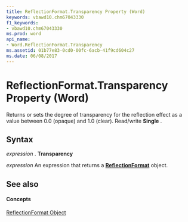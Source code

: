 ```yaml
---
title: ReflectionFormat.Transparency Property (Word)
keywords: vbawd10.chm67043330
f1_keywords:
- vbawd10.chm67043330
ms.prod: word
api_name:
- Word.ReflectionFormat.Transparency
ms.assetid: 01b77e83-0cd0-00fc-6acb-41f9cd604c27
ms.date: 06/08/2017
---
```



# ReflectionFormat.Transparency Property (Word)

Returns or sets the degree of transparency for the reflection effect as a value between 0.0 (opaque) and 1.0 (clear). Read/write **Single** .


## Syntax

 _expression_ . **Transparency**

 _expression_ An expression that returns a **[ReflectionFormat](reflectionformat-object-word.md)** object.


## See also


#### Concepts


[ReflectionFormat Object](reflectionformat-object-word.md)

